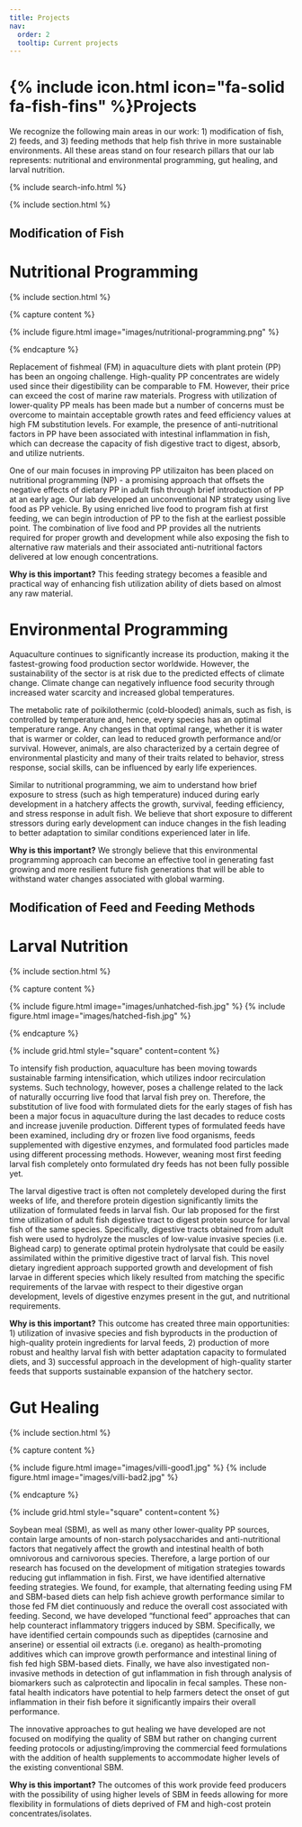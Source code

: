 ```yaml
---
title: Projects
nav:
  order: 2
  tooltip: Current projects
---
```


# {% include icon.html icon="fa-solid fa-fish-fins" %}Projects

We recognize the following main areas in our work: 1) modification of fish, 2) feeds, and 3) feeding methods that help fish thrive in more sustainable environments. All these areas stand on four research pillars that our lab represents: nutritional and environmental programming, gut healing, and larval nutrition.

{% include search-info.html %}

{% include section.html %}

## Modification of Fish
# Nutritional Programming

{% include section.html %}

{% capture content %}

{% include figure.html image="images/nutritional-programming.png" %}  

{% endcapture %}

Replacement of fishmeal (FM) in aquaculture diets with plant protein (PP) has been an ongoing challenge. High-quality PP concentrates are widely used since their digestibility can be comparable to FM. However, their price can exceed the cost of marine raw materials. Progress with utilization of lower-quality PP meals has been made but a number of concerns must be overcome to maintain acceptable growth rates and feed efficiency values at high FM substitution levels. For example, the presence of anti-nutritional factors in PP have been associated with intestinal inflammation in fish, which can decrease the capacity of fish digestive tract to digest, absorb, and utilize nutrients. 

One of our main focuses in improving PP utilizaiton has been placed on nutritional programming (NP) - a promising approach that offsets the negative effects of dietary PP in adult fish through brief introduction of PP at an early age. Our lab developed an unconventional NP strategy using live food as PP vehicle. By using enriched live food to program fish at first feeding, we can begin introduction of PP to the fish at the earliest possible point. The combination of live food and PP provides all the nutrients required for proper growth and development while also exposing the fish to alternative raw materials and their associated anti-nutritional factors delivered at low enough concentrations. 

**Why is this important?** This feeding strategy becomes a feasible and practical way of enhancing fish utilization ability of diets based on almost any raw material.

# Environmental Programming
Aquaculture continues to significantly increase its production, making it the fastest-growing food production sector worldwide. However, the sustainability of the sector is at risk due to the predicted effects of climate change. Climate change can negatively influence food security through increased water scarcity and increased global temperatures. 

The metabolic rate of poikilothermic (cold-blooded) animals, such as fish, is controlled by temperature and, hence, every species has an optimal temperature range. Any changes in that optimal range, whether it is water that is warmer or colder, can lead to reduced growth performance and/or survival. However, animals, are also characterized by a certain degree of environmental plasticity and many of their traits related to behavior, stress response, social skills, can be influenced by early life experiences. 

Similar to nutritional programming, we aim to understand how brief exposure to stress (such as high temperature) induced during early development in a hatchery affects the growth, survival, feeding efficiency, and stress response in adult fish. We believe that short exposure to different stressors during early development can induce changes in the fish leading to better adaptation to similar conditions experienced later in life.

**Why is this important?** We strongly believe that this environmental programming approach can become an effective tool in generating fast growing and more resilient future fish generations that will be able to withstand water changes associated with global warming. 

## Modification of Feed and Feeding Methods
# Larval Nutrition

{% include section.html %}

{% capture content %}

{% include figure.html image="images/unhatched-fish.jpg" %} {% include figure.html image="images/hatched-fish.jpg" %} 

{% endcapture %}

{% include grid.html style="square" content=content %}

To intensify fish production, aquaculture has been moving towards sustainable farming intensification, which utilizes indoor recirculation systems. Such technology, however, poses a challenge related to the lack of naturally occurring live food that larval fish prey on. Therefore, the substitution of live food with formulated diets for the early stages of fish has been a major focus in aquaculture during the last decades to reduce costs and increase juvenile production. Different types of formulated feeds have been examined, including dry or frozen live food organisms, feeds supplemented with digestive enzymes, and formulated food particles made using different processing methods. However, weaning most first feeding larval fish completely onto formulated dry feeds has not been fully possible yet.

The larval digestive tract is often not completely developed during the first weeks of life, and therefore protein digestion significantly limits the utilization of formulated feeds in larval fish. Our lab proposed for the first time utilization of adult fish digestive tract to digest protein source for larval fish of the same species. Specifically, digestive tracts obtained from adult fish were used to hydrolyze the muscles of low-value invasive species (i.e. Bighead carp) to generate optimal protein hydrolysate that could be easily assimilated within the primitive digestive tract of larval fish. This novel dietary ingredient approach supported growth and development of fish larvae in different species which likely resulted from matching the specific requirements of the larvae with respect to their digestive organ development, levels of digestive enzymes present in the gut, and nutritional requirements. 

**Why is this important?** This outcome has created three main opportunities: 1) utilization of invasive species and fish byproducts in the production of high-quality protein ingredients for larval feeds, 2) production of more robust and healthy larval fish with better adaptation capacity to formulated diets, and 3) successful approach in the development of high-quality starter feeds that supports sustainable expansion of the hatchery sector.

# Gut Healing

{% include section.html %}

{% capture content %}

{% include figure.html image="images/villi-good1.jpg" %} {% include figure.html image="images/villi-bad2.jpg" %} 

{% endcapture %}

{% include grid.html style="square" content=content %}

Soybean meal (SBM), as well as many other lower-quality PP sources, contain large amounts of non-starch polysaccharides and anti-nutritional factors that negatively affect the growth and intestinal health of both omnivorous and carnivorous species. Therefore, a large portion of our research has focused on the development of mitigation strategies towards reducing gut inflammation in fish. 
First, we have identified alternative feeding strategies. We found, for example, that alternating feeding using FM and SBM-based diets can help fish achieve growth performance similar to those fed FM diet continuously and reduce the overall cost associated with feeding. Second, we have developed “functional feed” approaches that can help counteract inflammatory triggers induced by SBM. Specifically, we have identified certain compounds such as dipeptides (carnosine and anserine) or essential oil extracts (i.e. oregano) as health-promoting additives which can improve growth performance and intestinal lining of fish fed high SBM-based diets. Finally, we have also investigated non-invasive methods in detection of gut inflammation in fish through analysis of biomarkers such as calprotectin and lipocalin in fecal samples. These non-fatal health indicators have potential to help farmers detect the onset of gut inflammation in their fish before it significantly impairs their overall performance. 

The innovative approaches to gut healing we have developed are not focused on modifying the quality of SBM but rather on changing current feeding protocols or adjusting/improving the commercial feed formulations with the addition of health supplements to accommodate higher levels of the existing conventional SBM.


**Why is this important?** The outcomes of this work provide feed producers with the possibility of using higher levels of SBM in feeds allowing for more flexibility in formulations of diets deprived of FM and high-cost protein concentrates/isolates. 


